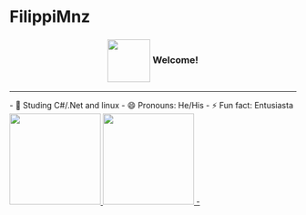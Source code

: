 # FilippiMnz
<h3>
  <p align="center"><img align="center" src="https://github.com/FilippiMnz/FilippiMnz/tree/main/assets/img/ippo (2).png?raw=true" height="75px" /> Welcome!</p>
</h3>

<hr />
- 🌱 Studing C#/.Net and linux
- 😄 Pronouns: He/His
- ⚡ Fun fact: Entusiasta
 <div>
 <a href="https://github.com/FilippiMnz">
   <img height="160em" src="https://github-readme-stats.vercel.app/api?username=FilippiMnz&show_icons=true&theme=dracula&include_all_commits=true&count_private=true"/>
  <img height="160em" src="https://github-readme-stats.vercel.app/api/top-langs/?username=FilippiMnz&layout=compact&langs_count=7&theme=dracula"/>
  - </div>

